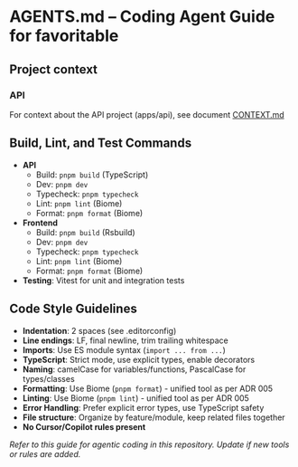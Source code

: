 # AGENTS.md – Coding Agent Guide for favoritable

## Project context

### API

For context about the API project (apps/api), see document [CONTEXT.md](apps/api/docs/CONTEXT.md)

## Build, Lint, and Test Commands

- **API**
  - Build: `pnpm build` (TypeScript)
  - Dev: `pnpm dev`
  - Typecheck: `pnpm typecheck`
  - Lint: `pnpm lint` (Biome)
  - Format: `pnpm format` (Biome)
- **Frontend**
  - Build: `pnpm build` (Rsbuild)
  - Dev: `pnpm dev`
  - Typecheck: `pnpm typecheck`
  - Lint: `pnpm lint` (Biome)
  - Format: `pnpm format` (Biome)
- **Testing**: Vitest for unit and integration tests

## Code Style Guidelines

- **Indentation**: 2 spaces (see .editorconfig)
- **Line endings**: LF, final newline, trim trailing whitespace
- **Imports**: Use ES module syntax (`import ... from ...`)
- **TypeScript**: Strict mode, use explicit types, enable decorators
- **Naming**: camelCase for variables/functions, PascalCase for types/classes
- **Formatting**: Use Biome (`pnpm format`) - unified tool as per ADR 005
- **Linting**: Use Biome (`pnpm lint`) - unified tool as per ADR 005
- **Error Handling**: Prefer explicit error types, use TypeScript safety
- **File structure**: Organize by feature/module, keep related files together
- **No Cursor/Copilot rules present**

_Refer to this guide for agentic coding in this repository. Update if new tools or rules are added._
